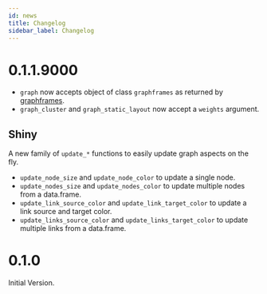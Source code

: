 ```yaml
---
id: news
title: Changelog
sidebar_label: Changelog
---
```


# 0.1.1.9000

- `graph` now accepts object of class `graphframes` as returned by [graphframes](https://github.com/rstudio/graphframes).
- `graph_cluster` and `graph_static_layout` now accept a `weights` argument.

## Shiny

A new family of `update_*` functions to easily update graph aspects on the fly.

- `update_node_size` and `update_node_color` to update a single node.
- `update_nodes_size` and `update_nodes_color` to update multiple nodes from a data.frame.
- `update_link_source_color` and `update_link_target_color` to update a link source and target color.
- `update_links_source_color` and `update_links_target_color` to update multiple links from a data.frame.

# 0.1.0

Initial Version.
